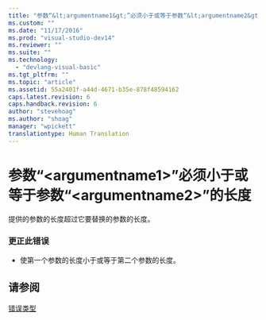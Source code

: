 ```yaml
---
title: "参数“&lt;argumentname1&gt;”必须小于或等于参数“&lt;argumentname2&gt;”的长度 | Microsoft Docs"
ms.custom: ""
ms.date: "11/17/2016"
ms.prod: "visual-studio-dev14"
ms.reviewer: ""
ms.suite: ""
ms.technology: 
  - "devlang-visual-basic"
ms.tgt_pltfrm: ""
ms.topic: "article"
ms.assetid: 55a2401f-a44d-4671-b35e-878f48594162
caps.latest.revision: 6
caps.handback.revision: 6
author: "stevehoag"
ms.author: "shoag"
manager: "wpickett"
translationtype: Human Translation
---
```

# 参数“&lt;argumentname1&gt;”必须小于或等于参数“&lt;argumentname2&gt;”的长度
提供的参数的长度超过它要替换的参数的长度。  
  
### 更正此错误  
  
-   使第一个参数的长度小于或等于第二个参数的长度。  
  
## 请参阅  
 [错误类型](../../visual-basic/programming-guide/language-features/error-types.md)